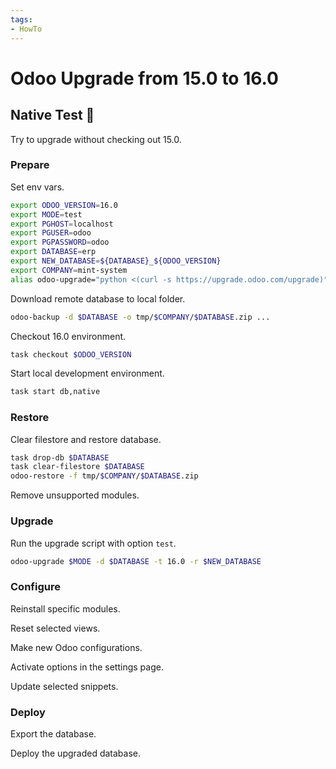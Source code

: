 ```yaml
---
tags:
- HowTo
---
```

# Odoo Upgrade from 15.0 to 16.0

## Native Test 🚧

Try to upgrade without checking out 15.0.

### Prepare

Set env vars.

```bash
export ODOO_VERSION=16.0
export MODE=test
export PGHOST=localhost
export PGUSER=odoo
export PGPASSWORD=odoo
export DATABASE=erp
export NEW_DATABASE=${DATABASE}_${ODOO_VERSION}
export COMPANY=mint-system
alias odoo-upgrade="python <(curl -s https://upgrade.odoo.com/upgrade)"
```

Download remote database to local folder.

```bash
odoo-backup -d $DATABASE -o tmp/$COMPANY/$DATABASE.zip ...
```

Checkout 16.0 environment.

```bash
task checkout $ODOO_VERSION
```

Start local development environment.

```bash
task start db,native
```

### Restore

Clear filestore and restore database.

```bash
task drop-db $DATABASE
task clear-filestore $DATABASE
odoo-restore -f tmp/$COMPANY/$DATABASE.zip
```

Remove unsupported modules.

### Upgrade

Run the upgrade script with option `test`.

```bash
odoo-upgrade $MODE -d $DATABASE -t 16.0 -r $NEW_DATABASE
```

### Configure

Reinstall specific modules.

Reset selected views.

Make new Odoo configurations.

Activate options in the settings page.

Update selected snippets.

### Deploy

Export the database.

Deploy the upgraded database.